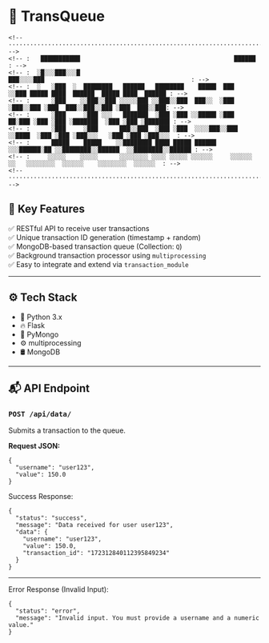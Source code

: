 # 🔄 TransQueue
```
<!-- ············································································································ -->
<!-- :   ███████████                                           ██████                                           : -->
<!-- :  ░█░░░███░░░█                                         ███░░░░███                                         : -->
<!-- :  ░   ░███  ░  ████████   ██████   ████████    █████  ███    ░░███ █████ ████  ██████  █████ ████  ██████ : -->
<!-- :      ░███    ░░███░░███ ░░░░░███ ░░███░░███  ███░░  ░███     ░███░░███ ░███  ███░░███░░███ ░███  ███░░███: -->
<!-- :      ░███     ░███ ░░░   ███████  ░███ ░███ ░░█████ ░███   ██░███ ░███ ░███ ░███████  ░███ ░███ ░███████ : -->
<!-- :      ░███     ░███      ███░░███  ░███ ░███  ░░░░███░░███ ░░████  ░███ ░███ ░███░░░   ░███ ░███ ░███░░░  : -->
<!-- :      █████    █████    ░░████████ ████ █████ ██████  ░░░██████░██ ░░████████░░██████  ░░████████░░██████ : -->
<!-- :     ░░░░░    ░░░░░      ░░░░░░░░ ░░░░ ░░░░░ ░░░░░░     ░░░░░░ ░░   ░░░░░░░░  ░░░░░░    ░░░░░░░░  ░░░░░░  : -->
<!-- ············································································································ -->
```
## 🚀 Key Features

✅ RESTful API to receive user transactions  
✅ Unique transaction ID generation (timestamp + random)  
✅ MongoDB-based transaction queue (Collection: `Q`)  
✅ Background transaction processor using `multiprocessing`  
✅ Easy to integrate and extend via `transaction_module`

---
## ⚙️ Tech Stack

- 🐍 Python 3.x  
- 🔥 Flask  
- 🧠 PyMongo  
- ⚙️ multiprocessing  
- 🛢️ MongoDB  
---
## 📬 API Endpoint

### `POST /api/data/`

Submits a transaction to the queue.

**Request JSON:**
```
{
  "username": "user123",
  "value": 150.0
}
```
Success Response:
```
{
  "status": "success",
  "message": "Data received for user user123",
  "data": {
    "username": "user123",
    "value": 150.0,
    "transaction_id": "172312840112395849234"
  }
}
```
---
Error Response (Invalid Input):
```
{
  "status": "error",
  "message": "Invalid input. You must provide a username and a numeric value."
}
```
